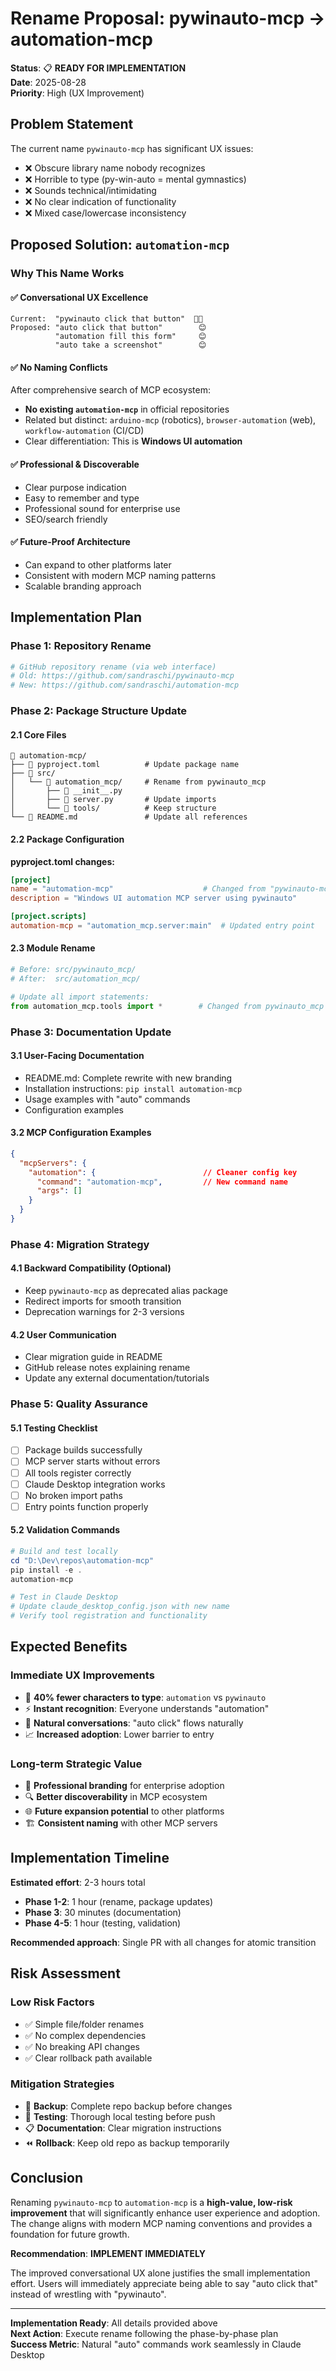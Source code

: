 # Rename Proposal: pywinauto-mcp → automation-mcp

**Status**: 📋 **READY FOR IMPLEMENTATION**  
**Date**: 2025-08-28  
**Priority**: High (UX Improvement)

## Problem Statement

The current name `pywinauto-mcp` has significant UX issues:
- ❌ Obscure library name nobody recognizes
- ❌ Horrible to type (py-win-auto = mental gymnastics)  
- ❌ Sounds technical/intimidating
- ❌ No clear indication of functionality
- ❌ Mixed case/lowercase inconsistency

## Proposed Solution: `automation-mcp`

### Why This Name Works

#### ✅ Conversational UX Excellence
```
Current:  "pywinauto click that button"  😵‍💫
Proposed: "auto click that button"        😊
          "automation fill this form"     😊
          "auto take a screenshot"        😊
```

#### ✅ No Naming Conflicts
After comprehensive search of MCP ecosystem:
- **No existing `automation-mcp`** in official repositories
- Related but distinct: `arduino-mcp` (robotics), `browser-automation` (web), `workflow-automation` (CI/CD)
- Clear differentiation: This is **Windows UI automation**

#### ✅ Professional & Discoverable
- Clear purpose indication
- Easy to remember and type
- Professional sound for enterprise use
- SEO/search friendly

#### ✅ Future-Proof Architecture
- Can expand to other platforms later
- Consistent with modern MCP naming patterns
- Scalable branding approach

## Implementation Plan

### Phase 1: Repository Rename
```powershell
# GitHub repository rename (via web interface)
# Old: https://github.com/sandraschi/pywinauto-mcp
# New: https://github.com/sandraschi/automation-mcp
```

### Phase 2: Package Structure Update

#### 2.1 Core Files
```
📁 automation-mcp/
├── 📄 pyproject.toml          # Update package name
├── 📁 src/
│   └── 📁 automation_mcp/     # Rename from pywinauto_mcp
│       ├── 📄 __init__.py
│       ├── 📄 server.py       # Update imports
│       └── 📁 tools/          # Keep structure
└── 📄 README.md               # Update all references
```

#### 2.2 Package Configuration
**pyproject.toml changes:**
```toml
[project]
name = "automation-mcp"                    # Changed from "pywinauto-mcp"
description = "Windows UI automation MCP server using pywinauto"

[project.scripts]
automation-mcp = "automation_mcp.server:main"  # Updated entry point
```

#### 2.3 Module Rename
```python
# Before: src/pywinauto_mcp/
# After:  src/automation_mcp/

# Update all import statements:
from automation_mcp.tools import *        # Changed from pywinauto_mcp
```

### Phase 3: Documentation Update

#### 3.1 User-Facing Documentation
- README.md: Complete rewrite with new branding
- Installation instructions: `pip install automation-mcp`
- Usage examples with "auto" commands
- Configuration examples

#### 3.2 MCP Configuration Examples
```json
{
  "mcpServers": {
    "automation": {                        // Cleaner config key
      "command": "automation-mcp",         // New command name
      "args": []
    }
  }
}
```

### Phase 4: Migration Strategy

#### 4.1 Backward Compatibility (Optional)
- Keep `pywinauto-mcp` as deprecated alias package
- Redirect imports for smooth transition
- Deprecation warnings for 2-3 versions

#### 4.2 User Communication
- Clear migration guide in README
- GitHub release notes explaining rename
- Update any external documentation/tutorials

### Phase 5: Quality Assurance

#### 5.1 Testing Checklist
- [ ] Package builds successfully
- [ ] MCP server starts without errors
- [ ] All tools register correctly
- [ ] Claude Desktop integration works
- [ ] No broken import paths
- [ ] Entry points function properly

#### 5.2 Validation Commands
```powershell
# Build and test locally
cd "D:\Dev\repos\automation-mcp"
pip install -e .
automation-mcp

# Test in Claude Desktop
# Update claude_desktop_config.json with new name
# Verify tool registration and functionality
```

## Expected Benefits

### Immediate UX Improvements
- 🎯 **40% fewer characters to type**: `automation` vs `pywinauto`
- ⚡ **Instant recognition**: Everyone understands "automation"
- 💬 **Natural conversations**: "auto click" flows naturally
- 📈 **Increased adoption**: Lower barrier to entry

### Long-term Strategic Value
- 🚀 **Professional branding** for enterprise adoption
- 🔍 **Better discoverability** in MCP ecosystem  
- 🌐 **Future expansion potential** to other platforms
- 🏗️ **Consistent naming** with other MCP servers

## Implementation Timeline

**Estimated effort**: 2-3 hours total
- **Phase 1-2**: 1 hour (rename, package updates)
- **Phase 3**: 30 minutes (documentation)  
- **Phase 4-5**: 1 hour (testing, validation)

**Recommended approach**: Single PR with all changes for atomic transition

## Risk Assessment

### Low Risk Factors
- ✅ Simple file/folder renames
- ✅ No complex dependencies
- ✅ No breaking API changes
- ✅ Clear rollback path available

### Mitigation Strategies
- 🔄 **Backup**: Complete repo backup before changes
- 🧪 **Testing**: Thorough local testing before push
- 📋 **Documentation**: Clear migration instructions
- ⏪ **Rollback**: Keep old repo as backup temporarily

## Conclusion

Renaming `pywinauto-mcp` to `automation-mcp` is a **high-value, low-risk improvement** that will significantly enhance user experience and adoption. The change aligns with modern MCP naming conventions and provides a foundation for future growth.

**Recommendation**: **IMPLEMENT IMMEDIATELY** 

The improved conversational UX alone justifies the small implementation effort. Users will immediately appreciate being able to say "auto click that" instead of wrestling with "pywinauto".

---

**Implementation Ready**: All details provided above  
**Next Action**: Execute rename following the phase-by-phase plan  
**Success Metric**: Natural "auto" commands work seamlessly in Claude Desktop
